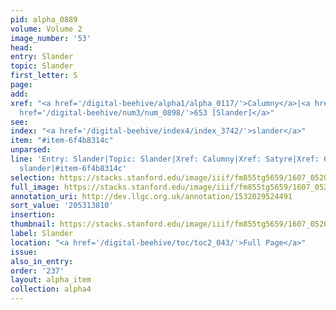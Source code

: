 ```yaml
---
pid: alpha_0889
volume: Volume 2
image_number: '53'
head:
entry: Slander
topic: Slander
first_letter: S
page:
add:
xref: "<a href='/digital-beehive/alpha1/alpha_0117/'>Calumny</a>|<a href='/digital-beehive/alpha4/alpha_0835/'>Satyre</a>|<a
  href='/digital-beehive/num3/num_0898/'>653 [Slander]</a>"
see:
index: "<a href='/digital-beehive/index4/index_3742/'>slander</a>"
item: "#item-6f4b8314c"
unparsed:
line: 'Entry: Slander|Topic: Slander|Xref: Calumny|Xref: Satyre|Xref: 653 [Slander]|Index:
  slander|#item-6f4b8314c'
selection: https://stacks.stanford.edu/image/iiif/fm855tg5659/1607_0520/299,3810,3030,608/full/0/default.jpg
full_image: https://stacks.stanford.edu/image/iiif/fm855tg5659/1607_0520/full/full/0/default.jpg
annotation_uri: http://dev.llgc.org.uk/annotation/1532029524491
sort_value: '205313810'
insertion:
thumbnail: https://stacks.stanford.edu/image/iiif/fm855tg5659/1607_0520/299,3810,600,180/250,/0/default.jpg
label: Slander
location: "<a href='/digital-beehive/toc/toc2_043/'>Full Page</a>"
issue:
also_in_entry:
order: '237'
layout: alpha_item
collection: alpha4
---
```


